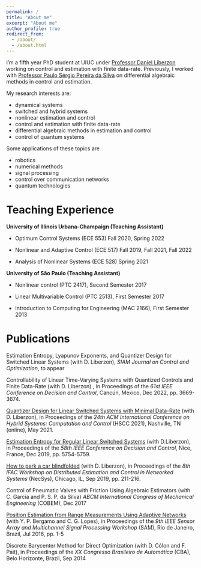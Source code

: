 ```yaml
---
permalink: /
title: "About me"
excerpt: "About me"
author_profile: true
redirect_from: 
  - /about/
  - /about.html
---
```


I’m a fifth year PhD student at UIUC under <a href="http://liberzon.csl.illinois.edu/">Professor Daniel Liberzon</a>  working on control and estimation with finite data-rate. Previously, I worked with <a href="https://scholar.google.fr/citations?user=bHfxlykAAAAJ&hl=en">Professor Paulo Sérgio Pereira da Silva</a> on differential algebraic methods in control and estimation.

My research interests are:
 - dynamical systems
 - switched and hybrid systems
 - nonlinear estimation and control
 - control and estimation with finite data-rate
 - differential algebraic methods in estimation and control
 - control of quantum systems

Some applications of these topics are
 - robotics
 - numerical methods
 - signal processing
 - control over communication networks
 - quantum technologies
 

# Teaching Experience

**University of Illinois Urbana-Champaign (Teaching Assistant)**

- Optimum Control Systems (ECE 553)    Fall 2020, Spring 2022

- Nonlinear and Adaptive Control (ECE 517) Fall 2019, Fall 2021, Fall 2022
      
- Analysis of Nonlinear Systems (ECE 528) Spring 2021

**University of São Paulo (Teaching Assistant)**

- Nonlinear control (PTC 2417), Second Semester 2017 

- Linear Multivariable Control (PTC 2513), First Semester 2017

- Introduction to Computing for Engineering (MAC 2166), First Semester 2013



# Publications 

Estimation Entropy, Lyapunov Exponents, and Quantizer Design for Switched Linear Systems (with D. Liberzon), *SIAM Journal on Control and Optimization*, to appear   


Controllability of Linear Time-Varying Systems with Quantized Controls and Finite Data-Rate (with D. Liberzon) , in Proceedings of the *61st IEEE Conference on Decision and Control*, Cancún, Mexico, Dec 2022, pp. 3669-3674.
    
<a href ="https://dl.acm.org/doi/10.1145/3447928.3456645">Quantizer Design for Linear Switched Systems with Minimal Data-Rate</a> (with D. Liberzon), in Proceedings of the *24th ACM International Conference on Hybrid Systems: Computation and Control* (HSCC 2021), Nashville, TN (online), May 2021.

        
<a href="https://ieeexplore.ieee.org/document/9030155">Estimation Entropy for Regular Linear Switched Systems</a> (with D.Liberzon), in Proceedings of the *58th IEEE Conference on Decision and Control*, Nice, France, Dec 2019, pp. 5754-5759.
        
<a href ="https://www.sciencedirect.com/science/article/pii/S2405896319320117">How to park a car blindfolded</a> (with D. Liberzon), in Proceedings of the *8th IFAC Workshop on Distributed Estimation and Control in Networked Systems* (NecSys), Chicago, IL, Sep 2019, pp. 211-216.

Control of Pneumatic Valves with Friction Using Algebraic Estimators (with C. Garcia and P. S. P. da Silva) *ABCM International Congress of Mechanical Engineering* (COBEM), Dec 2017

<a href ="https://ieeexplore.ieee.org/document/7569739">Position Estimation from Range Measurements Using Adaptive Networks</a> (with Y. P. Bergamo and C. G. Lopes), in Proceedings of the *9th IEEE Sensor Array and Multichannel Signal Processing Workshop* (SAM), Rio de Janeiro, Brazil, Jul 2016, pp. 1-5


Discrete Barycenter Method for Direct Optimization (with D. Cólon and F. Pait), in Proceedings of the *XX Congresso Brasileiro de Automática* (CBA), Belo Horizonte, Brazil, Sep 2014
        
